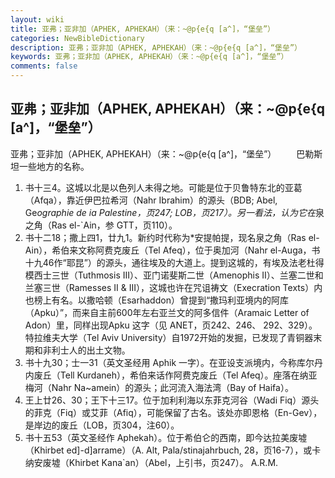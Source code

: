 ```yaml
---
layout: wiki
title: 亚弗；亚非加（APHEK, APHEKAH）（来：~@p{e{q [a^]，“堡垒”）
categories: NewBibleDictionary
description: 亚弗；亚非加（APHEK, APHEKAH）（来：~@p{e{q [a^]，“堡垒”）
keywords: 亚弗；亚非加（APHEK, APHEKAH）（来：~@p{e{q [a^]，“堡垒”）
comments: false
---
```


## 亚弗；亚非加（APHEK, APHEKAH）（来：~@p{e{q [a^]，“堡垒”）



亚弗；亚非加（APHEK, APHEKAH）（来：~@p{e{q
[a^]，“堡垒”）
　　巴勒斯坦一些地方的名称。
1. 书十三4。这城以北是以色列人未得之地。可能是位于贝鲁特东北的亚葛（Afqa），靠近伊巴拉希河（Nahr Ibrahim）的源头（BDB;
Abel, Ge*ographie
de ia Palestine，页247; LOB，页217）。另一看法，认为它在*泉之角（Ras el-`Ain，参 GTT，页110）。
2. 书十二18；撒上四1，廿九1。新约时代称为*安提帕提，现名泉之角（Ras el-Ain），希伯来文称阿费克废丘（Tel Afeq），位于奥加河（Nahr el-Auga，书十九46作“耶昆”）的源头，通往埃及的大道上。提到这城的，有埃及法老杜得模西士三世（Tuthmosis III）、亚门诺斐斯二世（Amenophis II）、兰塞二世和兰塞三世（Ramesses II & III），这城也许在咒诅祷文（Execration Texts）内也榜上有名。以撒哈顿（Esarhaddon）曾提到“撒玛利亚境内的阿库（Apku）”，而来自主前600年左右亚兰文的阿多信件（Aramaic Letter of Adon）里，同样出现Apku 这字（见 ANET，页242、246、 292、329）。特拉维夫大学（Tel Aviv University）自1972开始的发掘，已发现了青铜器末期和非利士人的出土文物。
3. 书十九30；士一31（英文圣经用 Aphik 一字）。在亚设支派境内，今称库尔丹内废丘（Tell Kurdaneh），希伯来话作阿费克废丘（Tel Afeq）。座落在纳亚梅河（Nahr Na~amein）的源头；此河流入海法湾（Bay of Haifa）。
4. 王上廿26、30；王下十三17。位于加利利海以东菲克河谷（Wadi Fiq）源头的菲克（Fiq）或艾菲（Afiq），可能保留了古名。该处亦即恩格（En-Gev），是岸边的废丘（LOB，页304，注60）。
5. 书十五53（英文圣经作 Aphekah）。位于希伯仑的西南，即今达拉美废墟（Khirbet ed]-d]arrame）（A. Alt, Pala/stinajahrbuch, 28，页16-7），或卡纳安废墟（Khirbet
Kana`an）（Abel，上引书，页247）。
A.R.M.



